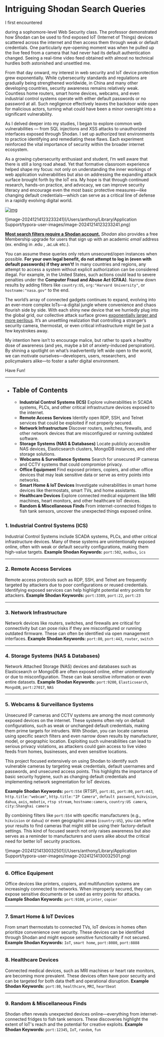# Intriguing Shodan Search Queries

I first encountered 

[Shodan]: https://www.shodan.io/dashboard

during a sophomore-level Web Security class. The professor demonstrated how Shodan can be used to find exposed IoT (Internet of Things) devices scattered across the internet and then access them through weak or default credentials. One particularly eye-opening moment was when he pulled up the live feed from a camera that had never had its default authentication changed. Seeing a real-time video feed obtained with almost no technical hurdles both astonished and unsettled me.

From that day onward, my interest in web security and IoT device protection grew exponentially. While cybersecurity standards and regulations are gradually being strengthened worldwide, in China and many other developing countries, security awareness remains relatively weak. Countless home routers, smart home devices, webcams, and even industrial control systems operate with either default passwords or no password at all. Such negligence effectively leaves the backdoor wide open for malicious actors, turning what could have been a minor oversight into a significant vulnerability.

As I delved deeper into my studies, I began to explore common web vulnerabilities — from SQL injections and XSS attacks to unauthorized interfaces exposed through Shodan. I set up authorized test environments to practice identifying and remediating these flaws. Each experiment reinforced the vital importance of security within the broader internet ecosystem.

As a growing cybersecurity enthusiast and student, I’m well aware that there is still a long road ahead. Yet that formative classroom experience helped shape my focus: not only on understanding the inner workings of web application vulnerabilities but also on addressing the expanding attack surface brought forth by the IoT era. My hope is that through continued research, hands-on practice, and advocacy, we can improve security literacy and encourage even the most basic protective measures—like changing default credentials—which can serve as a critical line of defense in a rapidly evolving digital world.

[![img](https://github.com/jakejarvis/awesome-shodan-queries/raw/main/screenshots/shodan.png)](https://github.com/jakejarvis/awesome-shodan-queries/blob/main/screenshots/shodan.png)

![image-20241214123233241](/Users/anthony/Library/Application Support/typora-user-images/image-20241214123233241.png)

**[Most search filters require a Shodan account.](https://account.shodan.io/register)** *Shodan* also provides a free Membership upgrade for users that sign up with an academic *email* address (ex. ending in .edu , .ac.uk etc.).

You can assume these queries only return unsecured/open instances when possible. **For your own legal benefit, do not attempt to log in (even with default passwords) if they aren’t!** In many countries and regions, any attempt to access a system without explicit authorization can be considered illegal. For example, in the United States, such actions could lead to severe penalties under the **Computer Fraud and Abuse Act (CFAA)**. Narrow down results by adding filters like `country:US`, `org:"Harvard University"`, or `hostname:"nasa.gov"` to the end.

The world’s array of connected gadgets continues to expand, evolving into an ever-more complex IoTs—a digital jungle where convenience and chaos flourish side by side. With each shiny new device that we hurriedly plug into the global grid, our collective attack surface grows [exponentially larger and more perilous](https://www.fortinet.com/resources/cyberglossary/iot-security). It’s an unsettling realization that controlling a stranger’s security camera, thermostat, or even critical infrastructure might be just a few keystrokes away.

My intention here isn’t to encourage malice, but rather to spark a healthy dose of awareness (and yes, maybe a bit of anxiety-induced perspiration). By shining a spotlight on what’s inadvertently left wide open to the world, we can motivate ourselves—developers, users, researchers, and policymakers alike—to foster a safer digital environment. 

Have Fun!



---

- ## Table of Contents

  - **Industrial Control Systems (ICS)**
    Explore vulnerabilities in SCADA systems, PLCs, and other critical infrastructure devices exposed to the internet.
  - **Remote Access Services**
    Identify open RDP, SSH, and Telnet services that could be exploited if not properly secured.
  - **Network Infrastructure**
    Discover routers, switches, firewalls, and other network devices that are misconfigured or running outdated software.
  - **Storage Systems (NAS & Databases)**
    Locate publicly accessible NAS devices, Elasticsearch clusters, MongoDB instances, and other storage solutions.
  - **Webcams & Surveillance Systems**
    Search for unsecured IP cameras and CCTV systems that could compromise privacy.
  - **Office Equipment**
    Find exposed printers, copiers, and other office devices that may leak sensitive data or serve as entry points into networks.
  - **Smart Home & IoT Devices**
    Investigate vulnerabilities in smart home devices like thermostats, smart TVs, and home assistants.
  - **Healthcare Devices**
    Explore connected medical equipment like MRI machines, heart monitors, and other healthcare IoT devices.
  - **Random & Miscellaneous Finds**
    From internet-connected fridges to fish tank sensors, uncover the unexpected things exposed online.

## 

### 1. Industrial Control Systems (ICS)

Industrial Control Systems include SCADA systems, PLCs, and other critical infrastructure devices. Many of these systems are unintentionally exposed online, often with weak or default security configurations, making them high-value targets.
**Example Shodan Keywords:**
`port:502`, `modbus`, `ics`

------

### 2. Remote Access Services

Remote access protocols such as RDP, SSH, and Telnet are frequently targeted by attackers due to poor configurations or reused credentials. Identifying exposed services can help highlight potential entry points for attackers.
**Example Shodan Keywords:**
`port:3389`, `port:22`, `port:23`

------

### 3. Network Infrastructure

Network devices like routers, switches, and firewalls are critical for connectivity but can pose risks if they are misconfigured or running outdated firmware. These can often be identified via open management interfaces.
**Example Shodan Keywords:**
`port:80`, `port:443`, `router`, `switch`

------

### 4. Storage Systems (NAS & Databases)

Network Attached Storage (NAS) devices and databases such as Elasticsearch or MongoDB are often exposed online, either unintentionally or due to misconfiguration. These can leak sensitive information or even entire datasets.
**Example Shodan Keywords:**
`port:9200`, `Elasticsearch`, `MongoDB`, `port:27017`, `NAS`

------

### 5. Webcams & Surveillance Systems

Unsecured IP cameras and CCTV systems are among the most commonly exposed devices on the internet. These systems often rely on default configurations, such as weak or unchanged default credentials, making them prime targets for intruders. With Shodan, you can locate cameras using specific search filters and even narrow down results by manufacturer, model, or geographic location. Exploiting such vulnerabilities can lead to serious privacy violations, as attackers could gain access to live video feeds from homes, businesses, and even sensitive locations.

This project focused extensively on using Shodan to identify such vulnerable cameras by targeting weak credentials, default usernames and passwords, and unsecured access points. This highlights the importance of basic security hygiene, such as changing default credentials and implementing network segmentation for IoT devices.

**Example Shodan Keywords:**
`port:554` (RTSP), `port:81`, `port:80`, `port:443`, `http.title:"webcam"`, `http.title:"IP Camera"`,
`default password`, `hikvision`, `dahua`, `axis`, `mobotix`, `rtsp stream`,
`hostname:camera`, `country:US camera`, `city:Shanghai camera`

By combining filters like `port:554` with specific manufacturers (e.g., `hikvision` or `dahua`) or even geographic areas (`country:US`), you can refine your results to find cameras that might still be using their factory-default settings. This kind of focused search not only raises awareness but also serves as a reminder to manufacturers and users alike about the critical need for better IoT security practices.



![image-20241214130032501](/Users/anthony/Library/Application Support/typora-user-images/image-20241214130032501.png)

------

### 6. Office Equipment

Office devices like printers, copiers, and multifunction systems are increasingly connected to networks. When improperly secured, they can expose sensitive documents or be used as entry points for attacks.
**Example Shodan Keywords:**
`port:9100`, `printer`, `copier`

------

### 7. Smart Home & IoT Devices

From smart thermostats to connected TVs, IoT devices in homes often prioritize convenience over security. These devices can be identified through Shodan and might expose sensitive functionality if not secured.
**Example Shodan Keywords:**
`IoT`, `smart home`, `port:8080`, `port:8888`

------

### 8. Healthcare Devices

Connected medical devices, such as MRI machines or heart rate monitors, are becoming more prevalent. These devices often have poor security and can be targeted for both data theft and operational disruption.
**Example Shodan Keywords:**
`port:80`, `healthcare`, `MRI`, `heartbeat`

------

### 9. Random & Miscellaneous Finds

Shodan often reveals unexpected devices online—everything from internet-connected fridges to fish tank sensors. These discoveries highlight the extent of IoT's reach and the potential for creative exploits.
**Example Shodan Keywords:**
`port:12345`, `IoT`, `random`, `fun`